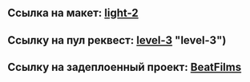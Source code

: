 ## Ссылка на макет: [light-2](https://www.figma.com/file/6FMWkB94wE7KTkcCgUXtnC/light-1?type=design&node-id=891-3857&mode=design&t=2o1n0jVrlmCiWxAF-0 "light-2")

## Ссылку на пул реквест: [level-3](https://github.com/MaxGerasin/movies-explorer-frontend/pull/2) "level-3")

## Ссылку на задеплоенный проект: [BeatFilms](http://beatfilms.maxgerasin.nomoredomainsicu.ru "BeatFilms")
